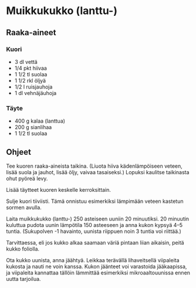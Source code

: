 # Muikkukukko (lanttu-)

## Raaka-aineet

### Kuori

* 3 dl vettä
* 1/4 pkt hiivaa
* 1 1/2 tl suolaa
* 1 1/2 rkl öljyä
* 1/2 l ruisjauhoja
* 1 dl vehnäjäuhoja

### Täyte

* 400 g kalaa (lanttua)
* 200 g sianlihaa
* 1 1/2 tl suolaa

## Ohjeet

Tee kuoren raaka-aineista taikina. (Liuota hiiva kädenlämpöiseen veteen, lisää
suola ja jauhot, lisää öljy, vaivaa tasaiseksi.) Lopuksi kaulitse taikinasta
ohut pyöreä levy.

Lisää täytteet kuoren keskelle kerroksittain.

Sulje kuori tiiviisti. Tämä onnistuu esimerkiksi lämpimään veteen kastetun
sormen avulla.

Laita muikkukukko (lanttu-) 250 asteiseen uuniin 20 minuutiksi. 20 minuutin
kuluttua pudota uunin lämpötila 150 asteeseen ja anna kukon kypsyä 4–5 tuntia.
(Sukupolven -1 havainto, uunista riippuen noin 3 tuntia voi riittää.)

Tarvittaessa, eli jos kukko alkaa saamaan väriä pintaan liian aikaisin, peitä
kukko foliolla.

Ota kukko uunista, anna jäähtyä. Leikkaa terävällä lihaveitsellä viipaleita
kukosta ja nauti ne voin kanssa. Kukon jäänteet voi varastoida jääkaapissa, ja
viipaleita kannattaa tällöin lämmittää esimerkiksi mikroaaltouunissa ennen
uutta tarjoilua.

